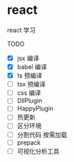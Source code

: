 # react
react 学习

TODO

* [x] jsx 编译
* [x] babel 编译
* [x] ts 预编译
* [ ] tsx 预编译
* [ ] css 编译
* [ ] DllPlugin
* [ ] HappyPlugin
* [ ] 热更新
* [ ] 区分环境
* [ ] 分割代码 按需加载
* [ ] prepack
* [ ] 可视化分析工具
